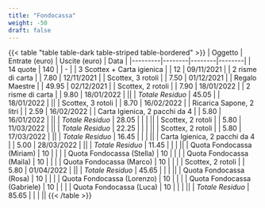 ```yaml
---
title: "Fondocassa"
weight: -50
draft: false
---
```


{{< table "table table-dark table-striped table-bordered" >}}
| Oggetto | Entrate (euro) | Uscite (euro) | Data |
|---------|--------|--------|--------|
| 14 quote | 140 | | - |
| 3 Scottex + Carta igienica | | 12 | 09/11/2021 |
| 2 risme di carta | | 7.80 | 12/11/2021 |
| Scottex, 3 rotoli | | 7.50 | 01/12/2021 |
| Regalo Maestre | | 49.95 | 02/12/2021 |
| Scottex, 2 rotoli | | 7.90 | 18/01/2022 |
| 2 risme di carta | | 9.80 | 18/01/2022 |
||
| *Totale Residuo* | 45.05 | | 18/01/2022 |
||
| Scottex, 3 rotoli | | 8.70 | 16/02/2022 |
| Ricarica Sapone, 2 litri | | 2.59 | 16/02/2022 |
| Carta Igienica, 2 pacchi da 4 | | 5.80 | 16/01/2022 |
||
| *Totale Residuo* | 28.05 | | |
||
| Scottex, 2 rotoli | | 5.80 | 11/03/2022 |
||
| *Totale Residuo* | 22.25 | | |
||
| Scottex, 2 rotoli | | 5.80 | 17/03/2022 |
||
| *Totale Residuo* | 16.45 | | |
||
| Carta Igienica, 2 pacchi da 4 | | 5.00 | 28/03/2022 |
||
| *Totale Residuo* | 11.45 | | |
||
| Quota Fondocassa (Miriam) | 10 | | |
| Quota Fondocassa (Stella) | 10 | | |
| Quota Fondocassa (Maila) | 10 | | |
| Quota Fondocassa (Marco) | 10 | | |
| Scottex, 2 rotoli | | 5.80 | 01/04/2022 |
||
| *Totale Residuo* | 45.65 | | |
||
| Quota Fondocassa (Rosa) | 10 | | |
| Quota Fondocassa (Lorenzo) | 10 | | |
| Quota Fondocassa (Gabriele) | 10 | | |
| Quota Fondocassa (Luca) | 10 | | |
||
| *Totale Residuo* | 85.65 | | |
||
{{< /table >}}
